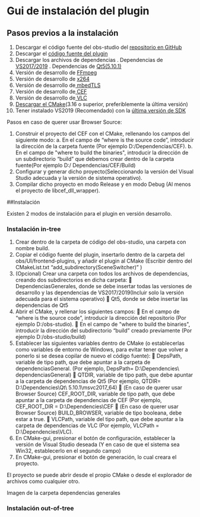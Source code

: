 # Gui de instalación del plugin

## Pasos previos a la instalación

 1. Descargar el código fuente del obs-studio del [repositorio en GitHub](https://github.com/obsproject/obs-studio)
 2.	Descargar el [código fuente del plugin](https://github.com/Bryshot/TFG)
 3. Descargar los archivos de dependencias
   .	Dependencias de [VS2017/2019](https://obsproject.com/downloads/dependencies2017.zip)
   .	Dependencias de [Qt5(5.10.1)](https://cdn-fastly.obsproject.com/downloads/Qt_5.10.1.7z)
  2.	Versión de desarrollo de [FFmpeg](https://www.gyan.dev/ffmpeg/builds/ffmpeg-git-essentials.7z)
  3.	Versión de desarrollo de [x264](https://code.videolan.org/videolan/x264/)
 4.	Versión de desarrollo de[ mbedTLS ](https://github.com/ARMmbed/mbedtls)
 5.	Versión de desarrollo de[ CEF ](https://cef-builds.spotifycdn.com/index.html)
 6.	Versión de desarrollo de[ VLC ](https://cdn-fastly.obsproject.com/downloads/vlc.zip)
 7.	[Descargar el CMake](https://cmake.org/download/)(3.16 o superior, preferiblemente la última versión)
 8.	Tener instalado VS2019 (Recomendado) con la [ última versión de SDK ](https://developer.microsoft.com/en-us/windows/downloads/windows-10-sdk/)
 
 Pasos en caso de querer usar Browser Source:
 1.	Construir el proyecto del CEF con el CMake, rellenando los campos del siguiente modo:
  a.  En el campo de “where is the source code”, introducir la dirección de la carpeta fuente (Por ejemplo D:/Dependencias/CEF). 
  b.  En el campo de "where to build the binaries", introducir la dirección de un subdirectorio “build”  que debemos crear dentro de la carpeta fuente(Por ejemplo D:/ Dependencias/CEF/Build)
 2.	Configurar y generar dicho proyecto(Seleccionando la versión del Visual Studio adecuada y la versión de sistema operativo).
 3. Compilar dicho proyecto en modo Release y en modo Debug (Al menos el proyecto de libcef_dll_wrapper).

##Instalación

Existen 2 modos de instalación para el plugin en versión desarrollo.

### Instalación in-tree

1.	Crear dentro de la carpeta de código del obs-studio, una carpeta con nombre build.
2.	Copiar el código fuente del plugin, insertarlo dentro de la carpeta del obs/UI/frontend-plugins, y añadir el plugin al CMake (Escribir dentro del CMakeList.txt “add_subdirectory(SceneSwitcher)” )
3.	(Opcional) Crear una carpeta con todos los archivos de dependencias, creando dos subdirectorios en dicha carpeta:
	DependenciasGenerales, donde se debe insertar todas las versiones de desarrollo y las dependencias de VS2017/2019(Incluir solo la versión adecuada para el sistema operativo)
	Qt5, donde se debe insertar las dependencias de Qt5 
4.	Abrir el CMake, y rellenar los siguientes campos:
	En el campo de “where is the source code”, introducir la dirección del repositorio (Por ejemplo D:/obs-studio). 
	En el campo de "where to build the binaries", introducir la dirección del subdirectorio “build” creado previamente (Por ejemplo D:/obs-studio/build)
5.	Establecer las siguientes variables dentro de CMake (o establecerlas como variables de entorno de Windows, para evitar tener que volver a ponerlo si se desea copilar de nuevo el código fuente):
	DepsPath, variable de tipo path, que debe apuntar a la carpeta de dependenciasGeneral. (Por ejemplo, DepsPath= D:\Dependencies\ dependenciasGeneral)
	QTDIR, variable de tipo path, que debe apuntar a la carpeta de dependencias de Qt5 (Por ejemplo, QTDIR= D:\Dependencies\Qt\ 5.10.1\msvc2017_64)
	(En caso de querer usar Browser Source) CEF_ROOT_DIR, variable de tipo path, que debe apuntar a la carpeta de dependencias de CEF (Por ejemplo, CEF_ROOT_DIR = D:\Dependencies\CEF
	(En caso de querer usar Browser Source) BUILD_BROWSER, variable de tipo booleana, debe estar a true.
	VLCPath, variable del tipo path, que debe apuntar a la carpeta de dependencias de VLC (Por ejemplo, VLCPath = D:\Dependencies\VLC).
6.	En CMake-gui, presionar el botón de configuración, establecer la versión de Visual Studio deseada (Y en caso de que el sistema sea Win32, establecerlo en el segundo campo)
7.	En CMake-gui, presionar el botón de generación, lo cual creara el proyecto.

El proyecto se puede abrir desde el propio CMake o desde el explorador de archivos como cualquier otro.

Imagen de la carpeta dependencias generales


### Instalación out-of-tree
